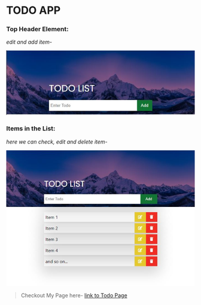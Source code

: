# TODO APP

### Top Header Element:

_edit and add item-_

![header screenshot](ss/top.JPG)

### Items in the List:

_here we can check, edit and delete item-_

![todo list](ss/todo.JPG)

> Checkout My Page here-
> [link to Todo Page](https://princepatel157.github.io/react-todo-app/)
